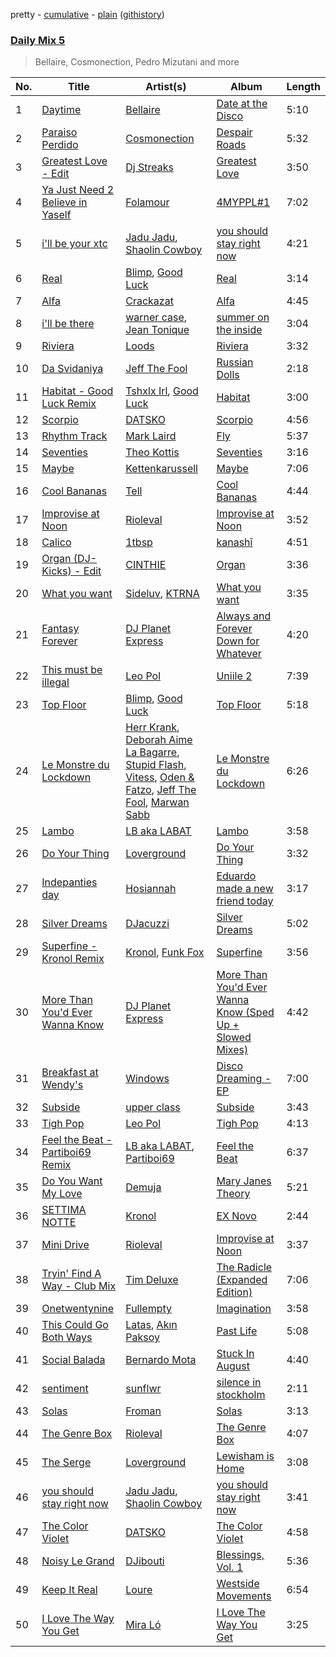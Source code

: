pretty - [cumulative](/playlists/cumulative/Daily%20Mix%205.md) - [plain](/playlists/plain/37i9dQZF1E36TO0q54WsJv) ([githistory](https://github.githistory.xyz/vitokorn/spotify-playlist-archive/blob/master/playlists/plain/37i9dQZF1E36TO0q54WsJv))
### [Daily Mix 5](https://open.spotify.com/playlist/37i9dQZF1E36TO0q54WsJv)

> Bellaire, Cosmonection, Pedro Mizutani and more

| No. | Title | Artist(s) | Album | Length |
|---|---|---|---|---|
| 1 | [Daytime](https://open.spotify.com/track/6h8c94zBXIJTbKuYWS6dXn) | [Bellaire](https://open.spotify.com/artist/6yeeXqk3RxV7l5DxmlXMnw) | [Date at the Disco](https://open.spotify.com/album/0EOAQUNVccnCTrrGf9Mfk9) | 5:10 |
| 2 | [Paraiso Perdido](https://open.spotify.com/track/2ZRmHCyQe3Xugo293XQ8Cr) | [Cosmonection](https://open.spotify.com/artist/752ZwPUx0lcLZyxgSQTL3D) | [Despair Roads](https://open.spotify.com/album/0FyquvKkdvjGXPK73bneFl) | 5:32 |
| 3 | [Greatest Love - Edit](https://open.spotify.com/track/6wmtEikDlY2JbV0nlrscxy) | [Dj Streaks](https://open.spotify.com/artist/67YkGjtw8rmC6Ck0GmoxFA) | [Greatest Love](https://open.spotify.com/album/1afYraZZkxPQTTkvVVHc4r) | 3:50 |
| 4 | [Ya Just Need 2 Believe in Yaself](https://open.spotify.com/track/3u1hU4L9HLGBjcj1nQekIv) | [Folamour](https://open.spotify.com/artist/6pJY5At9SiMpAOBrw9YosS) | [4MYPPL#1](https://open.spotify.com/album/3jHf5zZ8d5MQg03YyfTa2I) | 7:02 |
| 5 | [i'll be your xtc](https://open.spotify.com/track/3LAvzQTWEEILoz5ghyoZLP) | [Jadu Jadu](https://open.spotify.com/artist/2Oe3qtPntosByl21BCcUSc), [Shaolin Cowboy](https://open.spotify.com/artist/3SLV96o2Xa4oOZpSl5FwgD) | [you should stay right now](https://open.spotify.com/album/1WWKLea8iFDataD92oFoJw) | 4:21 |
| 6 | [Real](https://open.spotify.com/track/3JpRc6KU3ksRsgsAW3BpHj) | [Blimp](https://open.spotify.com/artist/3cMgbjmQ7G6UjuJ7nS0yzx), [Good Luck](https://open.spotify.com/artist/4qjYf4FY77csjIalUFicQS) | [Real](https://open.spotify.com/album/6uc7wQ4bxjoqCHvmz1pQrV) | 3:14 |
| 7 | [Alfa](https://open.spotify.com/track/0Z3a7SIDVOUvZFgr73qq0V) | [Crackazat](https://open.spotify.com/artist/2PagBkTVHoKFjuxtCJp3As) | [Alfa](https://open.spotify.com/album/4uO8oJ4NuITPSvTnP33EfY) | 4:45 |
| 8 | [i'll be there](https://open.spotify.com/track/7tYRwRp2IS41nUQHW6UMuL) | [warner case](https://open.spotify.com/artist/106OuakzOxxbXTuigEEf01), [Jean Tonique](https://open.spotify.com/artist/6BVLQfvzlvlNZ43WjbFgbI) | [summer on the inside](https://open.spotify.com/album/1bkPNy0jxEKPG7nSTn5Saa) | 3:04 |
| 9 | [Riviera](https://open.spotify.com/track/5fR1gKyVaQOFsUe9XWz6Pg) | [Loods](https://open.spotify.com/artist/1uF7AFfGahplhiaHEy9NNl) | [Riviera](https://open.spotify.com/album/0Mx39nltkydoVI9Z7jpFAZ) | 3:32 |
| 10 | [Da Svidaniya](https://open.spotify.com/track/2sVhVmoaj5gsHQ3ZlageLv) | [Jeff The Fool](https://open.spotify.com/artist/6ecEpamJKkgb4604pUpCTp) | [Russian Dolls](https://open.spotify.com/album/6n13SJdYvdWtDwsqnPmHgE) | 2:18 |
| 11 | [Habitat - Good Luck Remix](https://open.spotify.com/track/0IkP9yFbpTPYTDeTxhDjnc) | [Tshxlx Irl](https://open.spotify.com/artist/2ewnWVVtXH64jethVSscTG), [Good Luck](https://open.spotify.com/artist/4qjYf4FY77csjIalUFicQS) | [Habitat](https://open.spotify.com/album/3WTPzYlBRlr2wBsDbO9P2J) | 3:00 |
| 12 | [Scorpio](https://open.spotify.com/track/2DUVLddLKvksEgKAJNtsP3) | [DATSKO](https://open.spotify.com/artist/2b1Yc522In2BV3Q1fj2JzY) | [Scorpio](https://open.spotify.com/album/4J6YZgueEK9UnoU1IUxsSi) | 4:56 |
| 13 | [Rhythm Track](https://open.spotify.com/track/4163xXn9xEb0j7ze3Vym6V) | [Mark Laird](https://open.spotify.com/artist/1I75NNqQj1nWDCK1ObrCHo) | [Fly](https://open.spotify.com/album/0mdat7f7pIVJKtR6jtvyVd) | 5:37 |
| 14 | [Seventies](https://open.spotify.com/track/4k0vs6zgt0NYq6tmDum4nP) | [Theo Kottis](https://open.spotify.com/artist/3qEwwb8O7MSkGRohGYEzkO) | [Seventies](https://open.spotify.com/album/5X6J5NTJIWPCJzcRwIKXmb) | 3:16 |
| 15 | [Maybe](https://open.spotify.com/track/1D7N5b7U65usrIs7AQKStd) | [Kettenkarussell](https://open.spotify.com/artist/1UBleLE6efrWQvZlvnsDAl) | [Maybe](https://open.spotify.com/album/1PClH5QqVAj3dgVayaXwoN) | 7:06 |
| 16 | [Cool Bananas](https://open.spotify.com/track/7FheJOrB8J0eyK0ebcBAlI) | [Tell](https://open.spotify.com/artist/2GTGi2RC8sajDRwBXKpWYg) | [Cool Bananas](https://open.spotify.com/album/1UhLgi4cZtcV5V1HcUmaro) | 4:44 |
| 17 | [Improvise at Noon](https://open.spotify.com/track/2GURxlUYjJmVTiQp9CruWP) | [Rioleval](https://open.spotify.com/artist/45I1HAnq6EeSBi48cAqpw0) | [Improvise at Noon](https://open.spotify.com/album/6WCsvEeMu7xqMjhQVpfOtU) | 3:52 |
| 18 | [Calico](https://open.spotify.com/track/2lJM9fK3zYQRXVXOTauwhZ) | [1tbsp](https://open.spotify.com/artist/6G01WYFYF91rjG5LtwMhY4) | [kanashī](https://open.spotify.com/album/3y6f7n2bRBCXJLCrg3D4jp) | 4:51 |
| 19 | [Organ (DJ-Kicks) - Edit](https://open.spotify.com/track/0NPDoArWeGDBcGzO5m7g4t) | [CINTHIE](https://open.spotify.com/artist/764H8zG8sTf5FPHWHW5bvh) | [Organ](https://open.spotify.com/album/3r9Q20TK6MIkM3CbsaFPIy) | 3:36 |
| 20 | [What you want](https://open.spotify.com/track/6V6Caj3jjsVatEQwZmjJLV) | [Sideluv](https://open.spotify.com/artist/3Qav2btak3NJY2w6NbVC1Y), [KTRNA](https://open.spotify.com/artist/5pKcy7BcqjgJ632BpR6wMa) | [What you want](https://open.spotify.com/album/5MoR3t3G679ujFswuoYHLd) | 3:35 |
| 21 | [Fantasy Forever](https://open.spotify.com/track/6QSo1I0Z6gpGENuLFgZb4s) | [DJ Planet Express](https://open.spotify.com/artist/0nx9ai3o3Ba6bE3WHkEoQg) | [Always and Forever Down for Whatever](https://open.spotify.com/album/1ZcW5hVmvcirz8eEEzza5J) | 4:20 |
| 22 | [This must be illegal](https://open.spotify.com/track/53VT3g4fsGYCh4vjcU6Xx3) | [Leo Pol](https://open.spotify.com/artist/2PBE0KQEqT34oYjjFyI9Mz) | [Uniile 2](https://open.spotify.com/album/00GmVNR8FZEak28wOrOHWY) | 7:39 |
| 23 | [Top Floor](https://open.spotify.com/track/2qGM677wAHa60sNBTb8rLX) | [Blimp](https://open.spotify.com/artist/3cMgbjmQ7G6UjuJ7nS0yzx), [Good Luck](https://open.spotify.com/artist/4qjYf4FY77csjIalUFicQS) | [Top Floor](https://open.spotify.com/album/2mX1EWWGJmKgreEgcJPOks) | 5:18 |
| 24 | [Le Monstre du Lockdown](https://open.spotify.com/track/6jT6jtD4wcOMiJBRWanKTc) | [Herr Krank](https://open.spotify.com/artist/6867qRW4fPy1KtxyeBIKkl), [Deborah Aime La Bagarre](https://open.spotify.com/artist/6jZ18ATjOFUAgDXX3H9x5w), [Stupid Flash](https://open.spotify.com/artist/6znD6BiFScMZLxzA9OfsUa), [Vitess](https://open.spotify.com/artist/5DIVjY3STr8n4tEoN0dmui), [Oden & Fatzo](https://open.spotify.com/artist/2YEnrpAWWaNRFumgde1lLH), [Jeff The Fool](https://open.spotify.com/artist/6ecEpamJKkgb4604pUpCTp), [Marwan Sabb](https://open.spotify.com/artist/4D3hA2Lltb14sEfNkSQOEw) | [Le Monstre du Lockdown](https://open.spotify.com/album/1iMhRPxThkJJhqCVoAOaD0) | 6:26 |
| 25 | [Lambo](https://open.spotify.com/track/5qifKeLMuMMBJIqZgwAZjR) | [LB aka LABAT](https://open.spotify.com/artist/02fHczhlgEBCCjzjsNvJAh) | [Lambo](https://open.spotify.com/album/3ez4x1NHilwi3D96Tj7jKV) | 3:58 |
| 26 | [Do Your Thing](https://open.spotify.com/track/30X8IKWPfADK3jt47GMyzj) | [Loverground](https://open.spotify.com/artist/3SvoerawAn5RAZ2N9osc3z) | [Do Your Thing](https://open.spotify.com/album/3WdohOvZuBMVfKTL30Msvi) | 3:32 |
| 27 | [Indepanties day](https://open.spotify.com/track/4fZBploqQ55blfuu52yaqV) | [Hosiannah](https://open.spotify.com/artist/0NJjvhC9pJiUNTK8OUkVIq) | [Eduardo made a new friend today](https://open.spotify.com/album/0qL0cfgq3HE7y7HLj4lKNN) | 3:17 |
| 28 | [Silver Dreams](https://open.spotify.com/track/6Sbv6TJgcvatSXgBmxCHWX) | [DJacuzzi](https://open.spotify.com/artist/3hEj0DYwUlOtTGWViblxsg) | [Silver Dreams](https://open.spotify.com/album/3g1ZSuhU4XVWtb4CccjtBs) | 5:02 |
| 29 | [Superfine - Kronol Remix](https://open.spotify.com/track/0NNLfnp4NXCmIWY0yQaPax) | [Kronol](https://open.spotify.com/artist/13Bm2FdMEKw4x8BJXCL1MI), [Funk Fox](https://open.spotify.com/artist/3Ajn1b34ZTGezni7WCwjd4) | [Superfine](https://open.spotify.com/album/4hlTgAM3BGnvNxaXPcgFC5) | 3:56 |
| 30 | [More Than You'd Ever Wanna Know](https://open.spotify.com/track/59dRhZRn2B4RBgQ7vz1gzj) | [DJ Planet Express](https://open.spotify.com/artist/0nx9ai3o3Ba6bE3WHkEoQg) | [More Than You'd Ever Wanna Know (Sped Up + Slowed Mixes)](https://open.spotify.com/album/2UpnOmjJLAhrCxCHJODSSL) | 4:42 |
| 31 | [Breakfast at Wendy's](https://open.spotify.com/track/2oh3VZsiTboRal6wiNxRYw) | [Windows](https://open.spotify.com/artist/1X3JyJ65cgzKHYzhC7DRJJ) | [Disco Dreaming - EP](https://open.spotify.com/album/4DsUYPIDYB0DupJfsCSEVf) | 7:00 |
| 32 | [Subside](https://open.spotify.com/track/3XWAw77dxCCUTM2M6dZBkU) | [upper class](https://open.spotify.com/artist/2NtGuhjeGjxetrptLSQHV0) | [Subside](https://open.spotify.com/album/56vSiZC8joPd77iNxMXefU) | 3:43 |
| 33 | [Tigh Pop](https://open.spotify.com/track/54oQyfr7as59L7u4yvHS3H) | [Leo Pol](https://open.spotify.com/artist/2PBE0KQEqT34oYjjFyI9Mz) | [Tigh Pop](https://open.spotify.com/album/3yQOXiQZJVFSyovlXUhulQ) | 4:13 |
| 34 | [Feel the Beat - Partiboi69 Remix](https://open.spotify.com/track/2wNEBBr52TumYRmtYH1ocC) | [LB aka LABAT](https://open.spotify.com/artist/02fHczhlgEBCCjzjsNvJAh), [Partiboi69](https://open.spotify.com/artist/0CutULGVZ24wOr1HHYoEOL) | [Feel the Beat](https://open.spotify.com/album/4izfgFschtwTedFJH5b4rO) | 6:37 |
| 35 | [Do You Want My Love](https://open.spotify.com/track/458uXMUJCxyB2dwpHvz8YQ) | [Demuja](https://open.spotify.com/artist/1LfqhJiCiHfVzrBOVaBXc1) | [Mary Janes Theory](https://open.spotify.com/album/3t8BLQYcZRQrd78ZFJdZgZ) | 5:21 |
| 36 | [SETTIMA NOTTE](https://open.spotify.com/track/383CYLdKIQwMItyS0p3ElB) | [Kronol](https://open.spotify.com/artist/13Bm2FdMEKw4x8BJXCL1MI) | [EX Novo](https://open.spotify.com/album/6CLodkLEMbNmTU0e5WzlTS) | 2:44 |
| 37 | [Mini Drive](https://open.spotify.com/track/37SD5XfpvFPcXXYS4U1ZQ0) | [Rioleval](https://open.spotify.com/artist/45I1HAnq6EeSBi48cAqpw0) | [Improvise at Noon](https://open.spotify.com/album/6WCsvEeMu7xqMjhQVpfOtU) | 3:37 |
| 38 | [Tryin' Find A Way - Club Mix](https://open.spotify.com/track/5dUMhESneKFO2owCLbVKJ8) | [Tim Deluxe](https://open.spotify.com/artist/7mEVrXcsq3PjsKT3BXnhp0) | [The Radicle (Expanded Edition)](https://open.spotify.com/album/0eersZ0Zl9dLM7vOIP76Ur) | 7:06 |
| 39 | [Onetwentynine](https://open.spotify.com/track/4XfBa2KBuTNvSpKHfrR9f2) | [Fullempty](https://open.spotify.com/artist/0j532qZGt5B2gCxyeXlf56) | [Imagination](https://open.spotify.com/album/2mjKYevHYL5EfUyjqoB4zn) | 3:58 |
| 40 | [This Could Go Both Ways](https://open.spotify.com/track/6Sq98njCmisE86Ou9AetgD) | [Latas](https://open.spotify.com/artist/7qBJkCFXBU9wEAFxFUrvDb), [Akın Paksoy](https://open.spotify.com/artist/3CeeyVbfjyxwIWmH5us6vZ) | [Past Life](https://open.spotify.com/album/3ChUtFrg7ZdQ1YjhnrOs6M) | 5:08 |
| 41 | [Social Balada](https://open.spotify.com/track/7kqU7n3fTkGKrKAVNLjKSL) | [Bernardo Mota](https://open.spotify.com/artist/2mZVPsZy2qPDbHmMCrIpSD) | [Stuck In August](https://open.spotify.com/album/42icHwuB1DTgv7NtGMfWje) | 4:40 |
| 42 | [sentiment](https://open.spotify.com/track/6A3GXiIueSfGxVZAEzRWiK) | [sunflwr](https://open.spotify.com/artist/1vXY7FiXJPu6j456ZcrtIF) | [silence in stockholm](https://open.spotify.com/album/6hKn8h92rVWOGz2zrGFeZd) | 2:11 |
| 43 | [Solas](https://open.spotify.com/track/75KWFcSxPOCYy6HYe2rXmY) | [Froman](https://open.spotify.com/artist/2XmYUy3NJHRuT3hBb8IS76) | [Solas](https://open.spotify.com/album/1B7GgTrucaQcekQypzornp) | 3:13 |
| 44 | [The Genre Box](https://open.spotify.com/track/4UEePqkbpAkbu1oitqv5GY) | [Rioleval](https://open.spotify.com/artist/45I1HAnq6EeSBi48cAqpw0) | [The Genre Box](https://open.spotify.com/album/4Cget4vzLz49LWQiHuUnXf) | 4:07 |
| 45 | [The Serge](https://open.spotify.com/track/7Br2LUvRs6axBWhkhFBQVf) | [Loverground](https://open.spotify.com/artist/3SvoerawAn5RAZ2N9osc3z) | [Lewisham is Home](https://open.spotify.com/album/2O578cZT8CDJgKCPOdfpWJ) | 3:08 |
| 46 | [you should stay right now](https://open.spotify.com/track/49pjwBq1vv2Xu8fAJTAMxC) | [Jadu Jadu](https://open.spotify.com/artist/2Oe3qtPntosByl21BCcUSc), [Shaolin Cowboy](https://open.spotify.com/artist/3SLV96o2Xa4oOZpSl5FwgD) | [you should stay right now](https://open.spotify.com/album/1WWKLea8iFDataD92oFoJw) | 3:41 |
| 47 | [The Color Violet](https://open.spotify.com/track/3aBOX8zZPFHEfugtg6Dtch) | [DATSKO](https://open.spotify.com/artist/2b1Yc522In2BV3Q1fj2JzY) | [The Color Violet](https://open.spotify.com/album/36dWBfIQbv0BDmQ95TWCnB) | 4:58 |
| 48 | [Noisy Le Grand](https://open.spotify.com/track/1OhGTQND7L4Hq664vesd1X) | [DJibouti](https://open.spotify.com/artist/2PyUWRpP3uy6MrZB1rPxQw) | [Blessings, Vol. 1](https://open.spotify.com/album/5phEvgJwX1IFGGI5y0yHLg) | 5:36 |
| 49 | [Keep It Real](https://open.spotify.com/track/4YpCTAZRpNmW1EHLVrq4ur) | [Loure](https://open.spotify.com/artist/0oj4QK4zH3lghS2Oa418zZ) | [Westside Movements](https://open.spotify.com/album/07aLEJ68A2wz9em0AwnuS2) | 6:54 |
| 50 | [I Love The Way You Get](https://open.spotify.com/track/3RkTKXnBoZOKJUcKBLe6T4) | [Mira Ló](https://open.spotify.com/artist/2EkenShwPVmsKBiz3SlTdZ) | [I Love The Way You Get](https://open.spotify.com/album/6HEmUqYNnalj2VwZXfSw1u) | 3:25 |